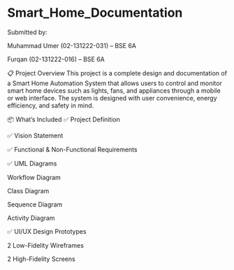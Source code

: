 # Smart_Home_Documentation
Submitted by:

Muhammad Umer (02-131222-031) – BSE 6A

Furqan (02-131222-016) – BSE 6A

📋 Project Overview
This project is a complete design and documentation of a Smart Home Automation System that allows users to control and monitor smart home devices such as lights, fans, and appliances through a mobile or web interface. The system is designed with user convenience, energy efficiency, and safety in mind.

📦 What’s Included
✅ Project Definition

✅ Vision Statement 

✅ Functional & Non-Functional Requirements

✅ UML Diagrams

Workflow Diagram

Class Diagram

Sequence Diagram

Activity Diagram

✅ UI/UX Design Prototypes

2 Low-Fidelity Wireframes

2 High-Fidelity Screens

